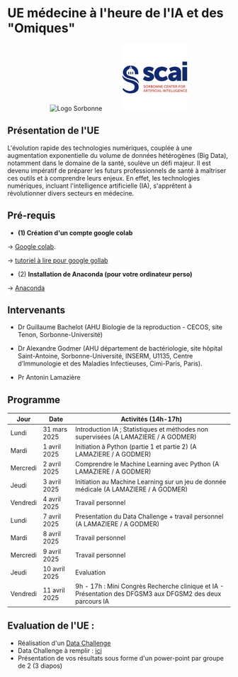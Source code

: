 <h1>UE médecine à l'heure de l'IA et des "Omiques"</h1>

<div style="text-align: center;">
  <div style="display: inline-block; margin-right: 40px;">
    <img src="Images/1200px-Logo_Sorbonne_Université.png" width="200" height="100" alt="Logo Sorbonne">
  </div>
  <div style="display: inline-block;">
    <img src="Images/scai_logo.jfif" width="150" height="150" alt="Logo SCAI">
  </div>
</div>

## Présentation de l'UE

L'évolution rapide des technologies numériques, couplée à une augmentation exponentielle du volume de données hétérogènes (Big Data), notamment dans le domaine de la santé, soulève un défi majeur. Il est devenu impératif de préparer les futurs professionnels de santé à maîtriser ces outils et à comprendre leurs enjeux. En effet, les technologies numériques, incluant l'intelligence artificielle (IA), s'apprêtent à révolutionner divers secteurs en médecine. 

## Pré-requis
- **(1) Création d'un compte google colab**

→ [Google colab](https://colab.research.google.com/).

→ [tutoriel à lire pour google gollab](https://www.marqo.ai/blog/getting-started-with-google-colab-a-beginners-guide)

- (2) **Installation de Anaconda (pour votre ordinateur perso)**

→ [Anaconda](https://www.anaconda.com/download)

## Intervenants 

- Dr Guillaume Bachelot (AHU Biologie de la reproduction - CECOS, site Tenon, Sorbonne-Université)
  
- Dr Alexandre Godmer (AHU département de bactériologie, site hôpital Saint-Antoine, Sorbonne-Université, INSERM, U1135, Centre d’Immunologie et des Maladies Infectieuses, Cimi-Paris, Paris).
  
- Pr Antonin Lamazière


## Programme
| Jour     | Date          | Activités (14h-17h) |
|----------|---------------|---------------------------------------------------|
| Lundi    | 31 mars 2025 | Introduction IA ; Statistiques et méthodes non supervisées (A LAMAZIERE / A GODMER) |
| Mardi    | 1 avril 2025 | Initiation à Python (partie 1 et partie 2) (A LAMAZIERE / A GODMER) |
| Mercredi | 2 avril 2025 | Comprendre le Machine Learning avec Python (A LAMAZIERE / A GODMER)|
| Jeudi    | 3 avril 2025 | Initiation au Machine Learning sur un jeu de donnée médicale (A LAMAZIERE / A GODMER) |
| Vendredi | 4 avril 2025 | Travail personnel |
| Lundi    | 7 avril 2025 |Presentation du Data Challenge + travail personnel (A LAMAZIERE / A GODMER) |
| Mardi    | 8 avril 2025 | Travail personnel |
| Mercredi | 9 avril 2025    | Travail personnel |
| Jeudi    | 10 avril 2025    | Evaluation |
| Vendredi | 11 avril 2025    | 9h - 17h : Mini Congrès Recherche clinique et IA - Présentation des DFGSM3 aux DFGSM2 des deux parcours IA |

## Evaluation de l'UE :

- Réalisation d'un [Data Challenge](TP/6_TP_DataChallenge_MALDI_TOF_version_apprenant.pdf)
- Data Challenge à remplir : [ici](TP/6_TP_DataChallenge_MALDI_TOF_version_apprenant.ipynb)
- Présentation de vos résultats sous forme d'un power-point par groupe de 2 (3 diapos)



